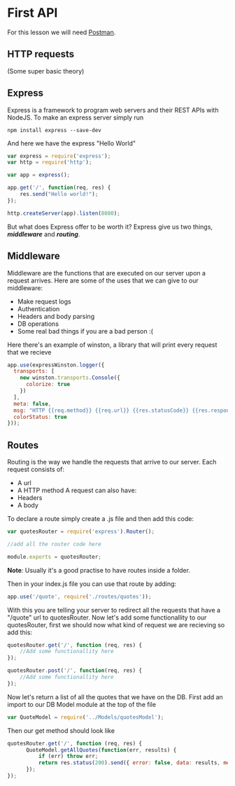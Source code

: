 # First API
For this lesson we will need [Postman](https://www.getpostman.com).
<Postman image>

## HTTP requests
(Some super basic theory)

## Express
Express is a framework to program web servers and their REST APIs with NodeJS.
To make an express server simply run
```
npm install express --save-dev
```
And here we have the express "Hello World"
```javascript
var express = require('express');
var http = require('http');

var app = express();

app.get('/', function(req, res) {
	res.send("Hello world!");
});

http.createServer(app).listen(8080);
```
But what does Express offer to be worth it? Express give us two things, ***middleware*** and ***routing***.

## Middleware
Middleware are the functions that are executed on our server upon a request arrives. Here are some of the uses that we can give to our middleware:

- Make request logs
- Authentication
- Headers and body parsing
- DB operations
- Some real bad things if you are a bad person :(

Here there's an example of winston, a library that will print every request that we recieve
```javascript
app.use(expressWinston.logger({
  transports: [
    new winston.transports.Console({
      colorize: true
    })
  ],
  meta: false,
  msg: "HTTP {{req.method}} {{req.url}} {{res.statusCode}} {{res.responseTime}}ms",
  colorStatus: true
}));
```
## Routes
Routing is the way we handle the requests that arrive to our server.
Each request consists of:
- A url
- A HTTP method
A request can also have:
- Headers
- A body

To declare a route simply create a .js file and then add this code:
```javascript
var quotesRouter = require('express').Router();

//add all the router code here

module.exports = quotesRouter;
```
**Note**: Usually it's a good practise to have routes inside a folder.

Then in your index.js file you can use that route by adding:
```javascript
app.use('/quote', require('./routes/quotes'));
```

With this you are telling your server to redirect all the requests that have a "/quote" url to quotesRouter.
Now let's add some functionallity to our quotesRouter, first we should now what kind of request we are recieving so add this:
```javascript
quotesRouter.get('/', function (req, res) {
	//Add some functionallity here
});

quotesRouter.post('/', function(req, res) {
	//Add some functionallity here
});
```

Now let's return a list of all the quotes that we have on the DB. First add an import to our DB Model module at the top of the file
```javascript
var QuoteModel = require('../Models/quotesModel');
```

Then our get method should look like
```javascript
quotesRouter.get('/', function (req, res) {
      QuoteModel.getAllQuotes(function(err, results) {
          if (err) throw err;
          return res.status(200).send({ error: false, data: results, message: 'Quotes list' });
      });
});
```
